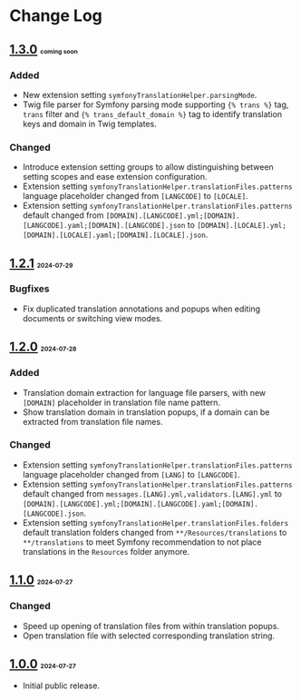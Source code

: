 # Change Log

## [1.3.0](https://marketplace.visualstudio.com/_apis/public/gallery/publishers/shoreless/vsextensions/symfony-translation-helper/1.3.0/vspackage) <span style="font-size: 0.5em">coming soon</span>  

### Added  

- New extension setting `symfonyTranslationHelper.parsingMode`.  
- Twig file parser for Symfony parsing mode supporting `{% trans %}` tag, `trans` filter and `{% trans_default_domain %}` tag to identify translation keys and domain in Twig templates.  

### Changed  

- Introduce extension setting groups to allow distinguishing between setting scopes and ease extension configuration.  
- Extension setting `symfonyTranslationHelper.translationFiles.patterns` language placeholder changed from `[LANGCODE]` to `[LOCALE]`.  
- Extension setting `symfonyTranslationHelper.translationFiles.patterns` default changed from `[DOMAIN].[LANGCODE].yml;[DOMAIN].[LANGCODE].yaml;[DOMAIN].[LANGCODE].json` to `[DOMAIN].[LOCALE].yml;[DOMAIN].[LOCALE].yaml;[DOMAIN].[LOCALE].json`.  

## [1.2.1](https://marketplace.visualstudio.com/_apis/public/gallery/publishers/shoreless/vsextensions/symfony-translation-helper/1.2.1/vspackage) <span style="font-size: 0.5em">2024-07-29</span>  

### Bugfixes  

- Fix duplicated translation annotations and popups when editing documents or switching view modes.  

## [1.2.0](https://marketplace.visualstudio.com/_apis/public/gallery/publishers/shoreless/vsextensions/symfony-translation-helper/1.2.0/vspackage) <span style="font-size: 0.5em">2024-07-28</span>  

### Added  

- Translation domain extraction for language file parsers, with new `[DOMAIN]` placeholder in translation file name pattern.  
- Show translation domain in translation popups, if a domain can be extracted from translation file names.  

### Changed  

- Extension setting `symfonyTranslationHelper.translationFiles.patterns` language placeholder changed from `[LANG]` to `[LANGCODE]`.  
- Extension setting `symfonyTranslationHelper.translationFiles.patterns` default changed from `messages.[LANG].yml,validators.[LANG].yml` to `[DOMAIN].[LANGCODE].yml;[DOMAIN].[LANGCODE].yaml;[DOMAIN].[LANGCODE].json`.  
- Extension setting `symfonyTranslationHelper.translationFiles.folders` default translation folders changed from `**/Resources/translations` to `**/translations` to meet Symfony recommendation to not place translations in the `Resources` folder anymore.  

## [1.1.0](https://marketplace.visualstudio.com/_apis/public/gallery/publishers/shoreless/vsextensions/symfony-translation-helper/1.1.0/vspackage) <span style="font-size: 0.5em">2024-07-27</span>  

### Changed  

- Speed up opening of translation files from within translation popups.  
- Open translation file with selected corresponding translation string.  

## [1.0.0](https://marketplace.visualstudio.com/_apis/public/gallery/publishers/shoreless/vsextensions/symfony-translation-helper/1.0.0/vspackage) <span style="font-size: 0.5em">2024-07-27</span>  

- Initial public release.  
